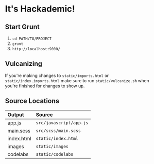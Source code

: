 # It's Hackademic!

## Start Grunt

1. `cd PATH/TO/PROJECT`
2. `grunt`
3. `http://localhost:9000/`

## Vulcanizing

If you're making changes to `static/imports.html` or `static/index.imports.html` make sure to run `static/vulcanize.sh` when you're finished for changes to show up.

## Source Locations
|Output    |Source
|:---------|:-----------------------
|app.js    |`src/javascript/app.js`
|main.scss |`src/scss/main.scss`
|index.html|`static/index.html`
|images    |`static/images`
|codelabs  |`static/codelabs`
